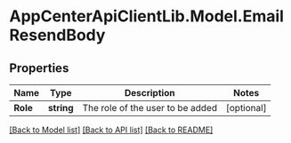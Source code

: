 # AppCenterApiClientLib.Model.EmailResendBody
## Properties

Name | Type | Description | Notes
------------ | ------------- | ------------- | -------------
**Role** | **string** | The role of the user to be added | [optional] 

[[Back to Model list]](../README.md#documentation-for-models) [[Back to API list]](../README.md#documentation-for-api-endpoints) [[Back to README]](../README.md)

